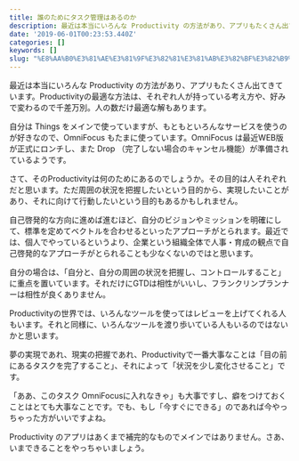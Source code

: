 ```yaml
---
title: 誰のためにタスク管理はあるのか
description: 最近は本当にいろんな Productivity の方法があり、アプリもたくさん出てきています。Productivityの最適な方法は、それぞれ人が持っている考え方や、好みで変わるので千差万別。人の数だけ最適な解もあります。
date: '2019-06-01T00:23:53.440Z'
categories: []
keywords: []
slug: "%E8%AA%B0%E3%81%AE%E3%81%9F%E3%82%81%E3%81%AB%E3%82%BF%E3%82%B9%E3%82%AF%E7%AE%A1%E7%90%86%E3%81%AF%E3%81%82%E3%82%8B%E3%81%AE%E3%81%8B"
---
```

最近は本当にいろんな Productivity の方法があり、アプリもたくさん出てきています。Productivityの最適な方法は、それぞれ人が持っている考え方や、好みで変わるので千差万別。人の数だけ最適な解もあります。

自分は Things をメインで使っていますが、もともといろんなサービスを使うのが好きなので、OmniFocus もたまに使っています。OmniFocus は最近WEB版が正式にロンチし、また Drop （完了しない場合のキャンセル機能）が準備されているようです。

さて、そのProductivityは何のためにあるのでしょうか。その目的は人それぞれだと思います。ただ周囲の状況を把握したいという目的から、実現したいことがあり、それに向けて行動したいという目的もあるかもしれません。

自己啓発的な方向に進めば進むほど、自分のビジョンやミッションを明確にして、標準を定めてベクトルを合わせるといったアプローチがとられます。最近では、個人でやっているというより、企業という組織全体で人事・育成の観点で自己啓発的なアプローチがとられることも少なくないのではと思います。

自分の場合は、「自分と、自分の周囲の状況を把握し、コントロールすること」に重点を置いています。それだけにGTDは相性がいいし、フランクリンプランナーは相性が良くありません。

Productivityの世界では、いろんなツールを使ってはレビューを上げてくれる人もいます。それと同様に、いろんなツールを渡り歩いている人もいるのではないかと思います。

夢の実現であれ、現実の把握であれ、Productivityで一番大事なことは「目の前にあるタスクを完了すること」、それによって「状況を少し変化させること」です。

「ああ、このタスク OmniFocusに入れなきゃ」も大事ですし、癖をつけておくことはとても大事なことです。でも、もし「今すぐにできる」のであれば今やっちゃった方がいいですよね。

Productivity のアプリはあくまで補完的なものでメインではありません。さあ、いまできることをやっちゃいましょう。